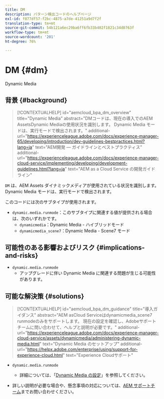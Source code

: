 ```yaml
---
title: DM
description: パターン検出コードのヘルプページ
exl-id: f077df57-f2bc-4875-a7de-41251a9d7f2f
translation-type: tm+mt
source-git-commit: 54b121a6ec29ba6ff6fb33b402f1821c34d0763f
workflow-type: tm+mt
source-wordcount: '201'
ht-degree: 76%

---
```


# DM {#dm}

Dynamic Media

## 背景 {#background}

>[!CONTEXTUALHELP]
>id="aemcloud_bpa_dm_overview"
>title="Dynamic Media"
>abstract="DMコードは、現在の導入でのAEM AssetsDynamic Mediaの使用状況を識別します。 Dynamic Media モードは、実行モードで検出されます。"
>additional-url="https://experienceleague.adobe.com/docs/experience-manager-65/developing/introduction/dev-guidelines-bestpractices.html?lang=ja" text="AEM開発 — ガイドラインとベストプラクティス"
>additional-url="https://experienceleague.adobe.com/docs/experience-manager-cloud-service/implementing/developing/development-guidelines.html?lang=ja" text="AEM as a Cloud Service の開発ガイドライン"

`DM` は、AEM Assets ダイナミックメディアが使用されている状況を識別します。Dynamic Media モードは、実行モードで検出されます。

このコードには次のサブタイプが使用されます。

* `dynamic.media.runmode`：このサブタイプに関連する値が提供される場合は、次のいずれかです。
   * `dynamicmedia`：Dynamic Media - ハイブリッドモード
   * `dynamicmedia_scene7`：Dynamic Media - Scene7 モード

## 可能性のある影響およびリスク {#implications-and-risks}

* `dynamic.media.runmode`
   * アップグレードに伴い Dynamic Media に関連する問題が生じる可能性があります。

## 可能な解決策 {#solutions}

>[!CONTEXTUALHELP]
>id="aemcloud_bpa_dm_guidance"
>title="導入ガイダンス"
>abstract="AEM asCloud Serviceはdynamicmedia_scene7 runmodeのみをサポートします。 現在の設定を確認し、Adobeサポートチームに問い合わせて、ヘルプと説明が必要です。"
>additional-url="https://experienceleague.adobe.com/docs/experience-manager-cloud-service/assets/dynamicmedia/administering-dynamic-media.html" text="Dynamic Media のセットアップ"
>additional-url="https://helpx.adobe.com/enterprise/using/support-for-experience-cloud.html" text="Experience Cloudサポート"


* `dynamic.media.runmode`
   * 詳細については、「[Dynamic Media の設定](https://experienceleague.adobe.com/docs/experience-manager-cloud-service/assets/dynamicmedia/administering-dynamic-media.html?lang=ja)」を参照してください。

* 詳しい説明が必要な場合や、懸念事項の対応については、[AEM サポートチーム](https://helpx.adobe.com/jp/enterprise/using/support-for-experience-cloud.html)までお問い合わせください。
